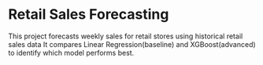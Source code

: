 # Retail Sales Forecasting 
This project forecasts weekly sales for retail stores using historical retail sales data
It compares Linear Regression(baseline) and XGBoost(advanced) to identify which model performs best.
